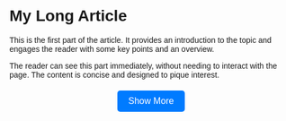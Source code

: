 <!DOCTYPE html>
<html lang="en">
<head>
  <meta charset="UTF-8">
  <meta name="viewport" content="width=device-width, initial-scale=1.0">
  <title>Read More Example</title>
  <style>
    body {
      font-family: Arial, sans-serif;
      margin: 0;
      padding: 20px;
    }

    .content {
      line-height: 1.6;
      max-width: 600px;
      margin: 0 auto;
    }

    .hidden-content {
      display: none; /* Initially hide the bottom content */
    }

    .show-more-btn {
      display: block;
      margin: 20px auto;
      text-align: center;
      padding: 10px 20px;
      background-color: #007BFF;
      color: white;
      border: none;
      border-radius: 5px;
      cursor: pointer;
      font-size: 16px;
    }

    .show-more-btn:hover {
      background-color: #0056b3;
    }
  </style>
</head>
<body>

<div class="content">
  <h1>My Long Article</h1>
  <p>This is the first part of the article. It provides an introduction to the topic and engages the reader with some key points and an overview.</p>
  <p>The reader can see this part immediately, without needing to interact with the page. The content is concise and designed to pique interest.</p>
  
  <!-- Hidden content -->
  <div class="hidden-content" id="hiddenContent">
    <p>Now we delve into the details of the topic. This section provides in-depth information, examples, and analysis that expand upon the ideas introduced earlier.</p>
    <p>Finally, we wrap up with conclusions, recommendations, and closing thoughts. This ensures the article has a comprehensive structure.</p>
  </div>
  
  <!-- Show More Button -->
  <button class="show-more-btn" id="showMoreBtn">Show More</button>
</div>

<script>
  const showMoreBtn = document.getElementById('showMoreBtn');
  const hiddenContent = document.getElementById('hiddenContent');

  showMoreBtn.addEventListener('click', () => {
    hiddenContent.style.display = 'block'; // Show the hidden content
    showMoreBtn.style.display = 'none';   // Hide the "Show More" button
  });
</script>

</body>
</html>
